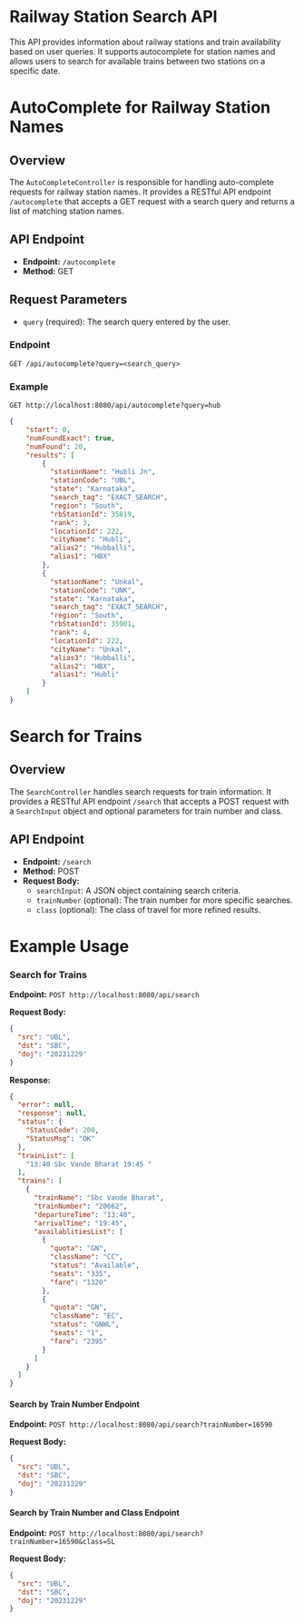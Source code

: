 # Railway Station Search API

This API provides information about railway stations and train availability based on user queries. It supports autocomplete for station names and allows users to search for available trains between two stations on a specific date.

# AutoComplete for Railway Station Names

## Overview
The `AutoCompleteController` is responsible for handling auto-complete requests for railway station names. It provides a RESTful API endpoint `/autocomplete` that accepts a GET request with a search query and returns a list of matching station names.

## API Endpoint
- **Endpoint:** `/autocomplete`
- **Method:** GET

## Request Parameters
- `query` (required): The search query entered by the user.

### Endpoint
`GET /api/autocomplete?query=<search_query>`

### Example
`GET http://localhost:8080/api/autocomplete?query=hub`
```json
{
    "start": 0,
    "numFoundExact": true,
    "numFound": 20,
    "results": [
        {
          "stationName": "Hubli Jn",
          "stationCode": "UBL",
          "state": "Karnataka",
          "search_tag": "EXACT_SEARCH",
          "region": "South",
          "rbStationId": 35819,
          "rank": 3,
          "locationId": 222,
          "cityName": "Hubli",
          "alias2": "Hubballi",
          "alias1": "HBX"
        },
        {
          "stationName": "Unkal",
          "stationCode": "UNK",
          "state": "Karnataka",
          "search_tag": "EXACT_SEARCH",
          "region": "South",
          "rbStationId": 35901,
          "rank": 4,
          "locationId": 222,
          "cityName": "Unkal",
          "alias3": "Hubballi",
          "alias2": "HBX",
          "alias1": "Hubli"
        }
    ]
}
```

# Search for Trains

## Overview
The `SearchController` handles search requests for train information. It provides a RESTful API endpoint `/search` that accepts a POST request with a `SearchInput` object and optional parameters for train number and class.

## API Endpoint
- **Endpoint:** `/search`
- **Method:** POST
- **Request Body:**
    - `searchInput`: A JSON object containing search criteria.
    - `trainNumber` (optional): The train number for more specific searches.
    - `class` (optional): The class of travel for more refined results.

# Example Usage

### Search for Trains

**Endpoint:** `POST http://localhost:8080/api/search`

**Request Body:**
```json
{
  "src": "UBL",
  "dst": "SBC",
  "doj": "20231229"
}
```

**Response:**
```json
{
  "error": null,
  "response": null,
  "status": {
    "StatusCode": 200,
    "StatusMsg": "OK"
  },
  "trainList": [
    "13:40 Sbc Vande Bharat 19:45 "
  ],
  "trains": [
    {
      "trainName": "Sbc Vande Bharat",
      "trainNumber": "20662",
      "departureTime": "13:40",
      "arrivalTime": "19:45",
      "availablitiesList": [
        {
          "quota": "GN",
          "className": "CC",
          "status": "Available",
          "seats": "335",
          "fare": "1320"
        },
        {
          "quota": "GN",
          "className": "EC",
          "status": "GNWL",
          "seats": "1",
          "fare": "2395"
        }
      ]
    }
  ]
}
```

#### Search by Train Number Endpoint

**Endpoint:** `POST http://localhost:8080/api/search?trainNumber=16590`

**Request Body:**
```json
{
  "src": "UBL",
  "dst": "SBC",
  "doj": "20231229"
}
```

#### Search by Train Number and Class Endpoint

**Endpoint:** `POST http://localhost:8080/api/search?trainNumber=16590&class=SL`

**Request Body:**
```json
{
  "src": "UBL",
  "dst": "SBC",
  "doj": "20231229"
}
```

